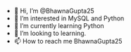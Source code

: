 - 👋 Hi, I’m @BhawnaGupta25
- 👀 I’m interested in MySQL and Python
- 🌱 I’m currently learning Python
- 💞️ I’m looking to learning.
- 📫 How to reach me BhawnaGupta25

<!---
BhawnaGupta25/BhawnaGupta25 is a ✨ special ✨ repository because its `README.md` (this file) appears on your GitHub profile.
You can click the Preview link to take a look at your changes.
--->
